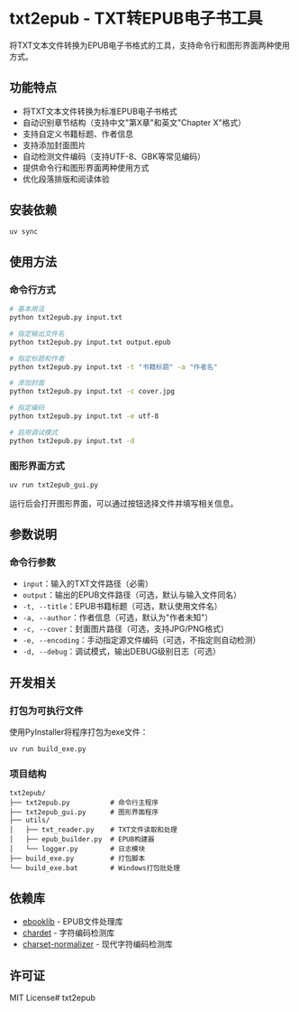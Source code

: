 # txt2epub - TXT转EPUB电子书工具

将TXT文本文件转换为EPUB电子书格式的工具，支持命令行和图形界面两种使用方式。

## 功能特点

- 将TXT文本文件转换为标准EPUB电子书格式
- 自动识别章节结构（支持中文"第X章"和英文"Chapter X"格式）
- 支持自定义书籍标题、作者信息
- 支持添加封面图片
- 自动检测文件编码（支持UTF-8、GBK等常见编码）
- 提供命令行和图形界面两种使用方式
- 优化段落排版和阅读体验

## 安装依赖

```bash
uv sync
```

## 使用方法

### 命令行方式

```bash
# 基本用法
python txt2epub.py input.txt

# 指定输出文件名
python txt2epub.py input.txt output.epub

# 指定标题和作者
python txt2epub.py input.txt -t "书籍标题" -a "作者名"

# 添加封面
python txt2epub.py input.txt -c cover.jpg

# 指定编码
python txt2epub.py input.txt -e utf-8

# 启用调试模式
python txt2epub.py input.txt -d
```

### 图形界面方式

```bash
uv run txt2epub_gui.py
```

运行后会打开图形界面，可以通过按钮选择文件并填写相关信息。

## 参数说明

### 命令行参数

- `input`：输入的TXT文件路径（必需）
- `output`：输出的EPUB文件路径（可选，默认与输入文件同名）
- `-t, --title`：EPUB书籍标题（可选，默认使用文件名）
- `-a, --author`：作者信息（可选，默认为"作者未知"）
- `-c, --cover`：封面图片路径（可选，支持JPG/PNG格式）
- `-e, --encoding`：手动指定源文件编码（可选，不指定则自动检测）
- `-d, --debug`：调试模式，输出DEBUG级别日志（可选）

## 开发相关

### 打包为可执行文件

使用PyInstaller将程序打包为exe文件：

```bash
uv run build_exe.py
```

### 项目结构

```
txt2epub/
├── txt2epub.py          # 命令行主程序
├── txt2epub_gui.py      # 图形界面程序
├── utils/
│   ├── txt_reader.py    # TXT文件读取和处理
│   ├── epub_builder.py  # EPUB构建器
│   └── logger.py        # 日志模块
├── build_exe.py         # 打包脚本
└── build_exe.bat        # Windows打包批处理
```

## 依赖库

- [ebooklib](https://github.com/aerkalov/ebooklib) - EPUB文件处理库
- [chardet](https://github.com/chardet/chardet) - 字符编码检测库
- [charset-normalizer](https://github.com/Ousret/charset_normalizer) - 现代字符编码检测库

## 许可证

MIT License#   t x t 2 e p u b 
 
 